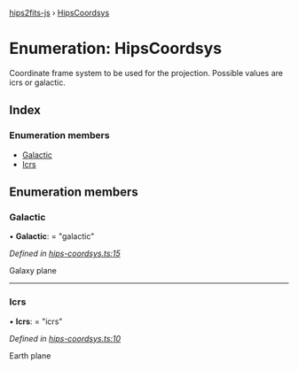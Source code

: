 [hips2fits-js](https://github.com/lloydevans/hips2fits-js/blob/master/docs/md/README.md) › [HipsCoordsys](https://github.com/lloydevans/hips2fits-js/blob/master/docs/md/enums/hipscoordsys.md)

# Enumeration: HipsCoordsys

Coordinate frame system to be used for the projection.
Possible values are icrs or galactic.

## Index

### Enumeration members

* [Galactic](https://github.com/lloydevans/hips2fits-js/blob/master/docs/md/enums/hipscoordsys.md#galactic)
* [Icrs](https://github.com/lloydevans/hips2fits-js/blob/master/docs/md/enums/hipscoordsys.md#icrs)

## Enumeration members

###  Galactic

• **Galactic**: = "galactic"

*Defined in [hips-coordsys.ts:15](https://github.com/lloydevans/node-hips2fits/blob/d65782e/src/hips-coordsys.ts#L15)*

Galaxy plane

___

###  Icrs

• **Icrs**: = "icrs"

*Defined in [hips-coordsys.ts:10](https://github.com/lloydevans/node-hips2fits/blob/d65782e/src/hips-coordsys.ts#L10)*

Earth plane
